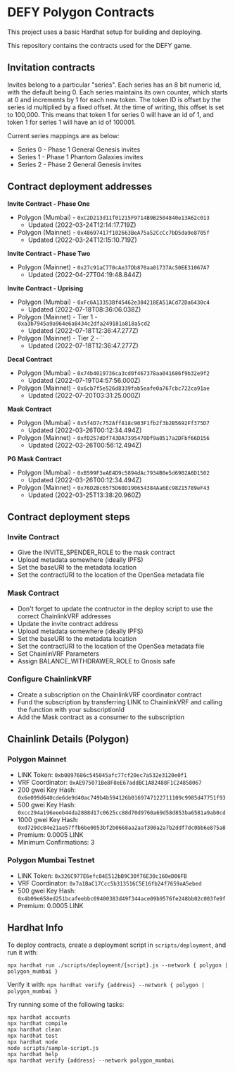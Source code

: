 # DEFY Polygon Contracts

This project uses a basic Hardhat setup for building and deploying.

This repository contains the contracts used for the DEFY game.

## Invitation contracts

Invites belong to a particular "series".  Each series has an 8 bit numeric id, with the default being 0.  Each series maintains its own counter, which starts at 0 and increments by 1 for each new token. The token ID is offset by the series id multiplied by a fixed offset.  At the time of writing, this offset is set to 100,000.  This means that token 1 for series 0 will have an id of 1, and token 1 for series 1 will have an id of 100001.

Current series mappings are as below:
* Series 0 - Phase 1 General Genesis invites
* Series 1 - Phase 1 Phantom Galaxies invites
* Series 2 - Phase 2 General Genesis invites

## Contract deployment addresses

**Invite Contract - Phase One**
* Polygon (Mumbai) - `0xC2D213d11f01215F9714B9B2504840e13A62c013`
  * Updated (2022-03-24T12:14:17.719Z)
* Polygon (Mainnet) - `0x48697417f102663BeA75a52CcCc7bD5da9e8705f`
  * Updated (2022-03-24T12:15:10.719Z)

**Invite Contract - Phase Two**
* Polygon (Mainnet) - `0x27c91aC770cAe37Db870aa01737Ac50EE31067A7`
  * Updated (2022-04-27T04:19:48.844Z)

**Invite Contract - Uprising**
* Polygon (Mumbai) - `0xFc6A13353Bf45462e304218EA51ACd72Da6430c4`
  * Updated (2022-07-18T08:36:06.038Z)
* Polygon (Mainnet) - Tier 1 - `0xa3b7945a9a964e6a8434c2dfa249181a818a5cd2`
  * Updated (2022-07-18T12:36:47.277Z)
* Polygon (Mainnet) - Tier 2 - ``
  * Updated (2022-07-18T12:36:47.277Z)

**Decal Contract**
* Polygon (Mumbai) - `0x74b4019736ca3cd0f467378aa041686f9b32e9f2`
  * Updated (2022-07-19T04:57:56.000Z)
* Polygon (Mainnet) - `0x6cb7f5e526d8339fab5eafe0a767cbc722ca91ae`
  * Updated (2022-07-20T03:31:25.000Z)

**Mask Contract**
* Polygon (Mumbai) - `0x5f4D7c752Aff818c903F1fb2f3b2B5692Ff375D7`
  * Updated (2022-03-26T00:12:34.494Z)
* Polygon (Mainnet) - `0xfD257dDf743DA7395470Df9a0517a2DFbf66D156`
  * Updated (2022-03-26T00:56:12.494Z)

**PG Mask Contract**
* Polygon (Mumbai) - `0xB599F3eAE4D9c5894dAc7934B0e5d6902A6D1502`
  * Updated (2022-03-26T00:12:34.494Z)
* Polygon (Mainnet) - `0x76D2Bc6575D60D190654384Aa6Ec98215789eF43`
  * Updated (2022-03-25T13:38:20.960Z)

## Contract deployment steps
### Invite Contract
* Give the INVITE_SPENDER_ROLE to the mask contract
* Upload metadata somewhere (ideally IPFS)
* Set the baseURI to the metadata location
* Set the contractURI to the location of the OpenSea metadata file

### Mask Contract
* Don't forget to update the contructor in the deploy script to use the correct ChainlinkVRF addresses
* Update the invite contract address
* Upload metadata somewhere (ideally IPFS)
* Set the baseURI to the metadata location
* Set the contractURI to the location of the OpenSea metadata file
* Set ChainlinVRF Parameters
* Assign BALANCE_WITHDRAWER_ROLE to Gnosis safe

### Configure ChainlinkVRF
* Create a subscription on the ChainlinkVRF coordinator contract
* Fund the subscription by transferring LINK to ChainlinkVRF and calling the function with your subscriptionId
* Add the Mask contract as a consumer to the subscription

## Chainlink Details (Polygon)
### Polygon Mainnet
* LINK Token: `0xb0897686c545045afc77cf20ec7a532e3120e0f1`
* VRF Coordinator: `0xAE975071Be8F8eE67addBC1A82488F1C24858067`
* 200 gwei Key Hash: `0x6e099d640cde6de9d40ac749b4b594126b0169747122711109c9985d47751f93`
* 500 gwei Key Hash: `0xcc294a196eeeb44da2888d17c0625cc88d70d9760a69d58d853ba6581a9ab0cd`
* 1000 gwei Key Hash: `0xd729dc84e21ae57ffb6be0053bf2b0668aa2aaf300a2a7b2ddf7dc0bb6e875a8`
* Premium: 0.0005 LINK
* Minimum Confirmations: 3

### Polygon Mumbai Testnet
* LINK Token: `0x326C977E6efc84E512bB9C30f76E30c160eD06FB`
* VRF Coordinator: `0x7a1BaC17Ccc5b313516C5E16fb24f7659aA5ebed`
* 500 gwei Key Hash: `0x4b09e658ed251bcafeebbc69400383d49f344ace09b9576fe248bb02c003fe9f`
* Premium: 0.0005 LINK

## Hardhat Info

To deploy contracts, create a deployment script in `scripts/deployment`, and run it with:

`npx hardhat run ./scripts/deployment/{script}.js --network { polygon | polygon_mumbai }`

Verify it with:
`npx hardhat verify {address} --network { polygon | polygon_mumbai }`

Try running some of the following tasks:

```shell
npx hardhat accounts
npx hardhat compile
npx hardhat clean
npx hardhat test
npx hardhat node
node scripts/sample-script.js
npx hardhat help
npx hardhat verify {address} --network polygon_mumbai
```
